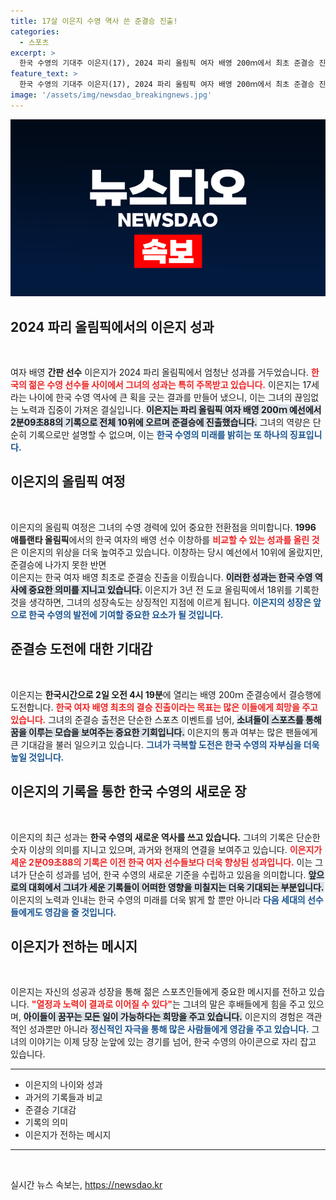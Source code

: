 ```yaml
---
title: 17살 이은지 수영 역사 쓴 준결승 진출!
categories:
  - 스포츠
excerpt: >
  한국 수영의 기대주 이은지(17), 2024 파리 올림픽 여자 배영 200ｍ에서 최초 준결승 진출! 그녀의 도전이 한국 수영의 역사를 새롭게 쓸지 기대해보자!
feature_text: >
  한국 수영의 기대주 이은지(17), 2024 파리 올림픽 여자 배영 200ｍ에서 최초 준결승 진출! 그녀의 도전이 한국 수영의 역사를 새롭게 쓸지 기대해보자!
image: '/assets/img/newsdao_breakingnews.jpg'
---
```


<p><img src="/assets/img/newsdao_breakingnews.jpg" alt="implanttips 속보" /></p>

<h2 data-ke-size="size26">2024 파리 올림픽에서의 이은지 성과</h2>

<p data-ke-size="size16">&nbsp;</p>

<p>여자 배영 <b>간판 선수</b> 이은지가 2024 파리 올림픽에서 엄청난 성과를 거두었습니다. <b><span style="color: #ee2323;">한국의 젊은 수영 선수들 사이에서 그녀의 성과는 특히 주목받고 있습니다.</span></b> 이은지는 17세라는 나이에 한국 수영 역사에 큰 획을 긋는 결과를 만들어 냈으니, 이는 그녀의 끊임없는 노력과 집중이 가져온 결실입니다. <b><span style="background-color: #21538527;">이은지는 파리 올림픽 여자 배영 200ｍ 예선에서 2분09초88의 기록으로 전체 10위에 오르며 준결승에 진출했습니다.</span></b> 그녀의 역량은 단순히 기록으로만 설명할 수 없으며, 이는 <b><span style="color: #1a5490;">한국 수영의 미래를 밝히는 또 하나의 징표입니다.</span></b></p>

<h2 data-ke-size="size26">이은지의 올림픽 여정</h2>

<p data-ke-size="size16">&nbsp;</p>

<p>이은지의 올림픽 여정은 그녀의 수영 경력에 있어 중요한 전환점을 의미합니다. <b>1996 애틀랜타 올림픽</b>에서의 한국 여자의 배영 선수 이창하를 <b><span style="color: #ee2323;">비교할 수 있는 성과를 올린 것</span></b>은 이은지의 위상을 더욱 높여주고 있습니다. 이창하는 당시 예선에서 10위에 올랐지만, 준결승에 나가지 못한 반면<br />
이은지는 한국 여자 배영 최초로 준결승 진출을 이뤘습니다. <b><span style="background-color: #21538527;">이러한 성과는 한국 수영 역사에 중요한 의미를 지니고 있습니다.</span></b> 이은지가 3년 전 도쿄 올림픽에서 18위를 기록한 것을 생각하면, 그녀의 성장속도는 상징적인 지점에 이르게 됩니다. <b><span style="color: #1a5490;">이은지의 성장은 앞으로 한국 수영의 발전에 기여할 중요한 요소가 될 것입니다.</span></b></p>

<h2 data-ke-size="size26">준결승 도전에 대한 기대감</h2>

<p data-ke-size="size16">&nbsp;</p>

<p>이은지는 <b>한국시간으로 2일 오전 4시 19분</b>에 열리는 배영 200ｍ 준결승에서 결승행에 도전합니다. <b><span style="color: #ee2323;">한국 여자 배영 최초의 결승 진출이라는 목표는 많은 이들에게 희망을 주고 있습니다.</span></b> 그녀의 준결승 출전은 단순한 스포츠 이벤트를 넘어, <b><span style="background-color: #21538527;">소녀들이 스포츠를 통해 꿈을 이루는 모습을 보여주는 중요한 기회입니다.</span></b> 이은지의 통과 여부는 많은 팬들에게 큰 기대감을 불러 일으키고 있습니다. <b><span style="color: #1a5490;">그녀가 극복할 도전은 한국 수영의 자부심을 더욱 높일 것입니다.</span></b></p>

<h2 data-ke-size="size26">이은지의 기록을 통한 한국 수영의 새로운 장</h2>

<p data-ke-size="size16">&nbsp;</p>

<p>이은지의 최근 성과는 <b>한국 수영의 새로운 역사를 쓰고 있습니다.</b> 그녀의 기록은 단순한 숫자 이상의 의미를 지니고 있으며, 과거와 현재의 연결을 보여주고 있습니다. <b><span style="color: #ee2323;">이은지가 세운 2분09초88의 기록은 이전 한국 여자 선수들보다 더욱 향상된 성과입니다.</span></b> 이는 그녀가 단순히 성과를 넘어, 한국 수영의 새로운 기준을 수립하고 있음을 의미합니다. <b><span style="background-color: #21538527;">앞으로의 대회에서 그녀가 세운 기록들이 어떠한 영향을 미칠지는 더욱 기대되는 부분입니다.</span></b> 이은지의 노력과 인내는 한국 수영의 미래를 더욱 밝게 할 뿐만 아니라 <b><span style="color: #1a5490;">다음 세대의 선수들에게도 영감을 줄 것입니다.</span></b></p>

<h2 data-ke-size="size26">이은지가 전하는 메시지</h2>

<p data-ke-size="size16">&nbsp;</p>

<p>이은지는 자신의 성공과 성장을 통해 젊은 스포츠인들에게 중요한 메시지를 전하고 있습니다. <b><span style="color: #ee2323;">"열정과 노력이 결과로 이어질 수 있다"</span></b>는 그녀의 말은 후배들에게 힘을 주고 있으며, <b><span style="background-color: #21538527;">아이들이 꿈꾸는 모든 일이 가능하다는 희망을 주고 있습니다.</span></b> 이은지의 경험은 객관적인 성과뿐만 아니라 <b><span style="color: #1a5490;">정신적인 자극을 통해 많은 사람들에게 영감을 주고 있습니다.</span></b> 그녀의 이야기는 이제 당장 눈앞에 있는 경기를 넘어, 한국 수영의 아이콘으로 자리 잡고 있습니다.</p>

<hr />

<ul>
    <li>이은지의 나이와 성과</li>
    <li>과거의 기록들과 비교</li>
    <li>준결승 기대감</li>
    <li>기록의 의미</li>
    <li>이은지가 전하는 메시지</li>
</ul>

<hr />

<p data-ke-size="size16">&nbsp;</p>
실시간 뉴스 속보는, <a href="https://newsdao.kr" rel="dofollow">https://newsdao.kr</a>


